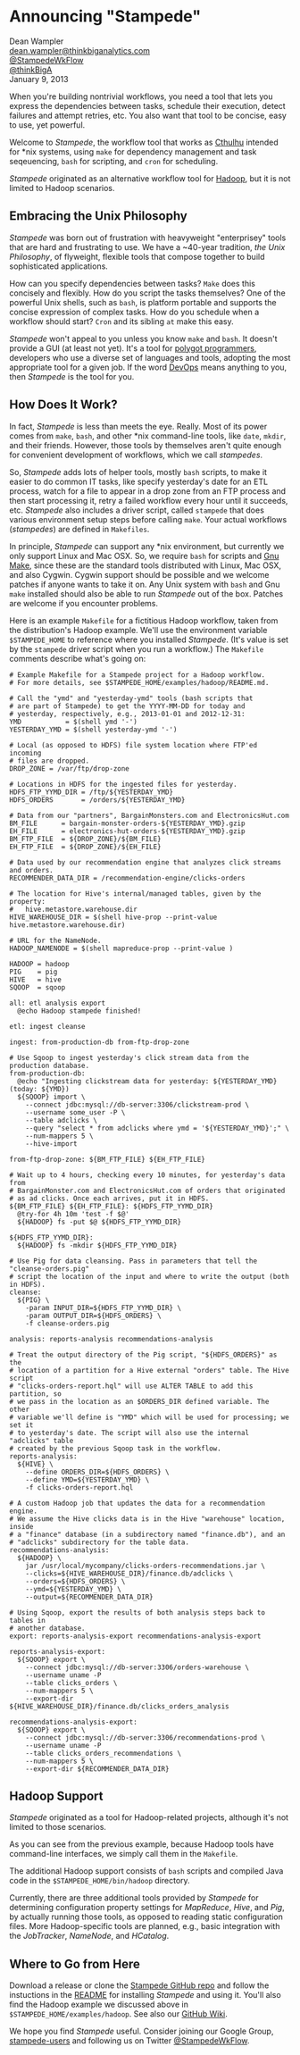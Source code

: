 # Announcing "Stampede"

Dean Wampler<br/>
[dean.wampler@thinkbiganalytics.com](mailto:dean.wampler@thinkbiganalytics.com)<br/>
[@StampedeWkFlow](https://twitter.com/StampedeWkFlow)<br/>
[@thinkBigA](https://twitter.com/thinkBigA/)<br/>
January 9, 2013

When you're building nontrivial workflows, you need a tool that lets you express the dependencies between tasks, schedule their execution, detect failures and attempt retries, etc. You also want that tool to be concise, easy to use, yet powerful.

Welcome to *Stampede*, the workflow tool that works as [Cthulhu](http://en.wikipedia.org/wiki/Cthulhu) intended for *nix systems, using `make` for dependency management and task seqeuencing, `bash` for scripting, and `cron` for scheduling.

*Stampede* originated as an alternative workflow tool for [Hadoop](http://hadoop.apache.org), but it is not limited to Hadoop scenarios.

## Embracing the Unix Philosophy

*Stampede* was born out of frustration with heavyweight "enterprisey" tools that are hard and frustrating to use. We have a ~40-year tradition, *the Unix Philosophy*, of flyweight, flexible tools that compose together to build sophisticated applications.

How can you specify dependencies between tasks? `Make` does this concisely and flexibly. How do you script the tasks themselves? One of the powerful Unix shells, such as `bash`, is platform portable and supports the concise expression of complex tasks. How do you schedule when a workflow should start? `Cron` and its sibling `at` make this easy.

*Stampede* won't appeal to you unless you know `make` and `bash`. It doesn't provide a GUI (at least not yet).  It's a tool for [polygot programmers](http://polyglotprogramming.com), developers who use a diverse set of languages and tools, adopting the most appropriate tool for a given job. If the word [DevOps](http://devops.com/) means anything to you, then *Stampede* is the tool for you.

## How Does It Work?

In fact, *Stampede* is less than meets the eye. Really. Most of its power comes from `make`, `bash`, and other *nix command-line tools, like `date`, `mkdir`, and their friends. However, those tools by themselves aren't quite enough for convenient development of workflows, which we call *stampedes*.

So, *Stampede* adds lots of helper tools, mostly `bash` scripts, to make it easier to do common IT tasks, like specify yesterday's date for an ETL process, watch for a file to appear in a drop zone from an FTP process and then start processing it, retry a failed workflow every hour until it succeeds, etc. *Stampede* also includes a driver script, called `stampede` that does various environment setup steps before calling `make`. Your actual workflows (*stampedes*) are defined in `Makefiles`.

In principle, *Stampede* can support any *nix environment, but currently we only support Linux and Mac OSX. So, we require `bash` for scripts and [Gnu Make](http://www.gnu.org/software/make/), since these are the standard tools distributed with Linux, Mac OSX, and also Cygwin. Cygwin support should be possible and we welcome patches if anyone wants to take it on. Any Unix system with
`bash` and Gnu `make` installed should also be able to run *Stampede* out of the box. Patches are welcome if you encounter problems.

Here is an example `Makefile` for a fictitious Hadoop workflow, taken from the distribution's Hadoop example. We'll use the environment variable `$STAMPEDE_HOME` to reference where you installed *Stampede*. (It's value is set by the `stampede` driver script when you run a workflow.) The `Makefile` comments describe what's going on:

    # Example Makefile for a Stampede project for a Hadoop workflow.
    # For more details, see $STAMPEDE_HOME/examples/hadoop/README.md.

    # Call the "ymd" and "yesterday-ymd" tools (bash scripts that 
    # are part of Stampede) to get the YYYY-MM-DD for today and 
    # yesterday, respectively, e.g., 2013-01-01 and 2012-12-31:
    YMD           = $(shell ymd '-')
    YESTERDAY_YMD = $(shell yesterday-ymd '-')

    # Local (as opposed to HDFS) file system location where FTP'ed incoming
    # files are dropped. 
    DROP_ZONE = /var/ftp/drop-zone

    # Locations in HDFS for the ingested files for yesterday.
    HDFS_FTP_YYMD_DIR = /ftp/${YESTERDAY_YMD}
    HDFS_ORDERS       = /orders/${YESTERDAY_YMD}

    # Data from our "partners", BargainMonsters.com and ElectronicsHut.com
    BM_FILE      = bargain-monster-orders-${YESTERDAY_YMD}.gzip
    EH_FILE      = electronics-hut-orders-${YESTERDAY_YMD}.gzip
    BM_FTP_FILE  = ${DROP_ZONE}/${BM_FILE}
    EH_FTP_FILE  = ${DROP_ZONE}/${EH_FILE}

    # Data used by our recommendation engine that analyzes click streams and orders.
    RECOMMENDER_DATA_DIR = /recommendation-engine/clicks-orders

    # The location for Hive's internal/managed tables, given by the property:
    #   hive.metastore.warehouse.dir
    HIVE_WAREHOUSE_DIR = $(shell hive-prop --print-value hive.metastore.warehouse.dir)

    # URL for the NameNode.
    HADOOP_NAMENODE = $(shell mapreduce-prop --print-value )

    HADOOP = hadoop
    PIG    = pig
    HIVE   = hive
    SQOOP  = sqoop

    all: etl analysis export
      @echo Hadoop stampede finished!

    etl: ingest cleanse

    ingest: from-production-db from-ftp-drop-zone

    # Use Sqoop to ingest yesterday's click stream data from the production database.
    from-production-db:
      @echo "Ingesting clickstream data for yesterday: ${YESTERDAY_YMD} (today: ${YMD})
      ${SQOOP} import \
        --connect jdbc:mysql://db-server:3306/clickstream-prod \
        --username some_user -P \
        --table adclicks \
        --query "select * from adclicks where ymd = '${YESTERDAY_YMD}';" \
        --num-mappers 5 \
        --hive-import

    from-ftp-drop-zone: ${BM_FTP_FILE} ${EH_FTP_FILE}

    # Wait up to 4 hours, checking every 10 minutes, for yesterday's data from 
    # BargainMonster.com and ElectronicsHut.com of orders that originated
    # as ad clicks. Once each arrives, put it in HDFS.
    ${BM_FTP_FILE} ${EH_FTP_FILE}: ${HDFS_FTP_YYMD_DIR}
      @try-for 4h 10m 'test -f $@'
      ${HADOOP} fs -put $@ ${HDFS_FTP_YYMD_DIR} 

    ${HDFS_FTP_YYMD_DIR}:
      ${HADOOP} fs -mkdir ${HDFS_FTP_YYMD_DIR}

    # Use Pig for data cleansing. Pass in parameters that tell the "cleanse-orders.pig"
    # script the location of the input and where to write the output (both in HDFS).
    cleanse:
      ${PIG} \
        -param INPUT_DIR=${HDFS_FTP_YYMD_DIR} \
        -param OUTPUT_DIR=${HDFS_ORDERS} \
        -f cleanse-orders.pig 
     
    analysis: reports-analysis recommendations-analysis

    # Treat the output directory of the Pig script, "${HDFS_ORDERS}" as the
    # location of a partition for a Hive external "orders" table. The Hive script
    # "clicks-orders-report.hql" will use ALTER TABLE to add this partition, so
    # we pass in the location as an $ORDERS_DIR defined variable. The other 
    # variable we'll define is "YMD" which will be used for processing; we set it 
    # to yesterday's date. The script will also use the internal "adclicks" table 
    # created by the previous Sqoop task in the workflow.
    reports-analysis:
      ${HIVE} \
        --define ORDERS_DIR=${HDFS_ORDERS} \
        --define YMD=${YESTERDAY_YMD} \
        -f clicks-orders-report.hql 

    # A custom Hadoop job that updates the data for a recommendation engine. 
    # We assume the Hive clicks data is in the Hive "warehouse" location, inside
    # a "finance" database (in a subdirectory named "finance.db"), and an
    # "adclicks" subdirectory for the table data.
    recommendations-analysis:
      ${HADOOP} \
        jar /usr/local/mycompany/clicks-orders-recommendations.jar \
        --clicks=${HIVE_WAREHOUSE_DIR}/finance.db/adclicks \
        --orders=${HDFS_ORDERS} \
        --ymd=${YESTERDAY_YMD} \
        --output=${RECOMMENDER_DATA_DIR}

    # Using Sqoop, export the results of both analysis steps back to tables in
    # another database.
    export: reports-analysis-export recommendations-analysis-export

    reports-analysis-export:
      ${SQOOP} export \
        --connect jdbc:mysql://db-server:3306/orders-warehouse \
        --username uname -P
        --table clicks_orders \
        --num-mappers 5 \
        --export-dir ${HIVE_WAREHOUSE_DIR}/finance.db/clicks_orders_analysis

    recommendations-analysis-export:
      ${SQOOP} export \
        --connect jdbc:mysql://db-server:3306/recommendations-prod \
        --username uname -P
        --table clicks_orders_recommendations \
        --num-mappers 5 \
        --export-dir ${RECOMMENDER_DATA_DIR}
              

## Hadoop Support

*Stampede* originated as a tool for Hadoop-related projects, although it's not limited to those scenarios.

As you can see from the previous example, because Hadoop tools have command-line interfaces, we simply call them in the `Makefile`.

The additional Hadoop support consists of `bash` scripts and compiled Java code in the `$STAMPEDE_HOME/bin/hadoop` directory. 

Currently, there are three additional tools provided by *Stampede* for determining configuration property settings for *MapReduce*, *Hive*, and *Pig*, by actually running those tools, as opposed to reading static configuration files. More Hadoop-specific tools are planned, e.g., basic integration with the *JobTracker*, *NameNode*, and *HCatalog*.

## Where to Go from Here

Download a release or clone the [Stampede GitHub repo](https://github.com/ThinkBigAnalytics/stampede) and follow the instuctions in the [README](https://github.com/ThinkBigAnalytics/stampede) for installing *Stampede* and using it. You'll also find the Hadoop example we discussed above in `$STAMPEDE_HOME/examples/hadoop`. See also our [GitHub Wiki](https://github.com/ThinkBigAnalytics/stampede/wiki).

We hope you find *Stampede* useful. Consider joining our Google Group, [stampede-users](https://groups.google.com/forum/#!forum/stampede-users) and following us on Twitter [@StampedeWkFlow](https://twitter.com/StampedeWkFlow).
